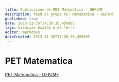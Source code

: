 ```yaml
---
title: Publicacoes de PET Matematica - UEPJMF
description: feed do grupo PET Matematica - UEPJMF
published: true
date: 2023-11-30T17:36:26.456005
tags: Ciencias Exatas e da Terra
editor: markdown
dateCreated: 2023-11-30T17:36:26.456005
---
```


# PET Matematica
[PET Matematica - UEPJMF](/grupo/15PETMatematicaUEPJMF.md)